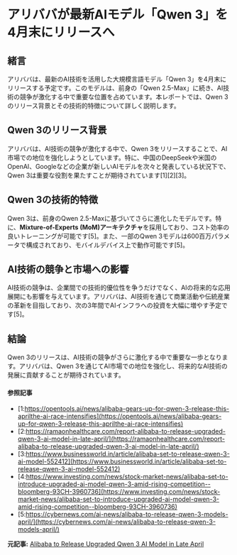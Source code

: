 # アリババが最新AIモデル「Qwen 3」を4月末にリリースへ

## 緒言

アリババは、最新のAI技術を活用した大規模言語モデル「Qwen 3」を4月末にリリースする予定です。このモデルは、前身の「Qwen 2.5-Max」に続き、AI技術の競争が激化する中で重要な位置を占めています。本レポートでは、Qwen 3のリリース背景とその技術的特徴について詳しく説明します。

## Qwen 3のリリース背景

アリババは、AI技術の競争が激化する中で、Qwen 3をリリースすることで、AI市場での地位を強化しようとしています。特に、中国のDeepSeekや米国のOpenAI、Googleなどの企業が新しいAIモデルを次々と発表している状況下で、Qwen 3は重要な役割を果たすことが期待されています[1][2][3]。

## Qwen 3の技術的特徴

Qwen 3は、前身のQwen 2.5-Maxに基づいてさらに進化したモデルです。特に、**Mixture-of-Experts (MoM)アーキテクチャ**を採用しており、コスト効率の良いトレーニングが可能です[5]。また、一部のQwen 3モデルは600百万パラメータで構成されており、モバイルデバイス上で動作可能です[5]。

## AI技術の競争と市場への影響

AI技術の競争は、企業間での技術的優位性を争うだけでなく、AIの将来的な応用展開にも影響を与えています。アリババは、AI技術を通じて商業活動や伝統産業の革新を目指しており、次の3年間でAIインフラへの投資を大幅に増やす予定です[5]。

## 結論

Qwen 3のリリースは、AI技術の競争がさらに激化する中で重要な一歩となります。アリババは、Qwen 3を通じてAI市場での地位を強化し、将来的なAI技術の発展に貢献することが期待されています。

#### 参照記事
- [1:https://opentools.ai/news/alibaba-gears-up-for-qwen-3-release-this-aprilthe-ai-race-intensifies](https://opentools.ai/news/alibaba-gears-up-for-qwen-3-release-this-aprilthe-ai-race-intensifies)
- [2:https://ramaonhealthcare.com/report-alibaba-to-release-upgraded-qwen-3-ai-model-in-late-april/](https://ramaonhealthcare.com/report-alibaba-to-release-upgraded-qwen-3-ai-model-in-late-april/)
- [3:https://www.businessworld.in/article/alibaba-set-to-release-qwen-3-ai-model-552412](https://www.businessworld.in/article/alibaba-set-to-release-qwen-3-ai-model-552412)
- [4:https://www.investing.com/news/stock-market-news/alibaba-set-to-introduce-upgraded-ai-model-qwen-3-amid-rising-competition--bloomberg-93CH-3960736](https://www.investing.com/news/stock-market-news/alibaba-set-to-introduce-upgraded-ai-model-qwen-3-amid-rising-competition--bloomberg-93CH-3960736)
- [5:https://cybernews.com/ai-news/alibaba-to-release-qwen-3-models-april/](https://cybernews.com/ai-news/alibaba-to-release-qwen-3-models-april/)


**元記事:** [Alibaba to Release Upgraded Qwen 3 AI Model in Late April](https://www.pymnts.com/artificial-intelligence-2/2025/report-alibaba-to-release-upgraded-qwen-3-ai-model-in-late-april/)
